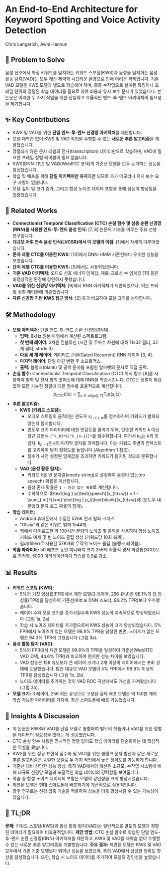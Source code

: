 # An End-to-End Architecture for Keyword Spotting and Voice Activity Detection
Chris Lengerich, Awni Hannun

## 🧩 Problem to Solve
음성 신호에서 특정 키워드를 탐지하는 키워드 스포팅(KWS)과 음성을 탐지하는 음성 활동 탐지(VAD)는 모두 계산 제약과 시끄러운 환경으로 인해 어려운 과제입니다. 기존 VAD 모델은 KWS 모델과 별도로 학습해야 하며, 종종 수작업으로 설계된 특징이나 프레임 단위의 정렬된 학습 데이터를 필요로 하여 비용과 유지 보수 문제가 있었습니다. 본 논문은 이러한 두 가지 작업을 위한 단일하고 효율적인 엔드-투-엔드 아키텍처의 필요성을 제기합니다.

## ✨ Key Contributions
*   KWS 및 VAD를 위한 **단일 엔드-투-엔드 신경망 아키텍처**를 제안합니다.
*   모델 재학습 없이 KWS 및 VAD 작업을 수행할 수 있는 **새로운 추론 알고리즘**을 개발했습니다.
*   정렬되지 않은 문자 레벨의 전사(transcription) 데이터만으로 학습하며, VAD에 필요한 프레임 정렬 레이블이 필요 없습니다.
*   KWS(DNN 기반) 및 VAD(WebRTC 코덱)의 기준선 모델을 모두 능가하는 성능을 달성했습니다.
*   학습 및 배포를 위해 **단일 아키텍처만 유지**하면 되므로 추가 메모리나 유지 보수 요구 사항이 없습니다.
*   모델 깊이 및 크기 증가, 그리고 합성 노이즈 데이터 포함을 통해 성능이 향상됨을 입증했습니다.

## 📎 Related Works
*   **Connectionist Temporal Classification (CTC) 손실 함수 및 심층 순환 신경망(RNN)을 사용한 엔드-투-엔드 음성 인식:** [7, 8] 논문의 기초를 이루는 주요 선행 연구입니다.
*   **대규모 어휘 연속 음성 인식(LVCSR)에서 이 모델의 이점:** [1]에서 자세히 다루어졌습니다.
*   **문자 레벨 CTC를 이용한 KWS:** [10]에서 DNN-HMM 기준선보다 우수한 성능을 보였습니다.
*   **단어 레벨 CTC를 이용한 KWS:** [5]에서도 사용되었습니다.
*   **기존 VAD 아키텍처:** 오디오 신호 에너지 임계값, 제로-크로싱 수 임계값 [11] 등은 비정상적인 환경에 강인하지 못했습니다.
*   **VAD를 위한 신경망 아키텍처:** [9]에서 RNN 아키텍처가 제안되었으나, 이는 프레임 정렬 레이블에 의존했습니다.
*   **다른 신경망 기반 KWS 접근 방식:** [2] 등과 비교하여 모델 크기를 논의합니다.

## 🛠️ Methodology
*   **모델 아키텍처:** 단일 엔드-투-엔드 순환 신경망(RNN).
    *   **입력:** 8kHz 원본 파형에서 계산된 스펙트로그램.
    *   **첫 번째 레이어:** 2차원 컨볼루션 (시간 및 주파수 차원에 대해 11x32 필터, 32개 필터, stride 3).
    *   **다음 세 개 레이어:** 게이티드 순환(Gated Recurrent) RNN 레이어 [3, 4].
    *   **마지막 레이어:** 단일 아핀 변환 후 소프트맥스.
    *   **출력:** 블랭크(blank) 및 공백 문자를 포함한 알파벳의 문자로 직접 출력.
*   **손실 함수:** Connectionist Temporal Classification (CTC) 목적 함수 [6]를 사용하여 발화 및 전사 쌍의 코퍼스에 대해 RNN을 학습시킵니다. CTC는 정렬이 필요 없이 모든 가능한 정렬에 대한 점수를 효율적으로 계산합니다.
    $$p_{\text{CTC}}(l|x) = \sum_{s \in \text{align}(l,T)} \prod_t p(s_t|x)$$
*   **추론 알고리즘:**
    *   **KWS (키워드 스포팅):**
        *   오디오 스트림의 움직이는 윈도우 $x_{t:t+w}$를 점수화하여 키워드가 발화되었는지 탐지합니다.
        *   윈도우 크기 파라미터에 대한 민감도를 줄이기 위해, 단순한 키워드 $k$ 대신 정규 표현식 `[^k_0]*k[^k_{n-1}]*`를 점수화합니다. 여기서 $k_0$는 $k$의 첫 글자, $k_{n-1}$은 $k$의 마지막 글자를 의미합니다. 이는 키워드 주변의 컨텍스트를 고려하여 탐지 정확도를 높입니다 (Algorithm 1 참조).
        *   점수가 사전 설정된 임계값을 초과하면 키워드가 탐지된 것으로 분류합니다.
    *   **VAD (음성 활동 탐지):**
        *   키워드 $k$를 빈 문자열(empty string)로 설정하여 음성이 없는(no speech) 확률을 계산합니다.
        *   음성 존재 확률은 `1 - 음성 없는 확률`로 계산됩니다.
        *   수학적으로: $\text{log } p(\text{speech}|x_{t:t+w}) = 1 - \sum_{i=t}^{t+w} \text{log } p_i(\text{blank}|x_{t:t+w})$ (윈도우 내 블랭크 문자 로그 확률의 합계).
*   **학습 데이터:**
    *   Android 휴대폰에서 수집된 526K 전사 발화 코퍼스.
    *   "Olivia"와 같은 키워드 발화 1544개.
    *   웹에서 다운로드한 약 100시간 분량의 노이즈 및 음악을 사용하여 합성 노이즈 키워드 예제 및 빈 노이즈 클립 생성 (키워드당 10회 복제).
    *   필러(filler)로 사용된 57K개의 무작위 노이즈 클립 (블랭크 레이블).
*   **학습 파라미터:** 50 에포크 동안 미니배치 크기 256의 확률적 경사 하강법(SGD)으로 최적화. 5000 이터레이션마다 학습률 0.9로 감소.

## 📊 Results
*   **키워드 스포팅 (KWS):**
    *   5%의 거짓 양성률(FPR)에서 제안 모델(3 레이어, 256 유닛)은 98.1%의 참 양성률(TPR)을 달성하여 기준선(Kitt.ai DNN 스포터, 96.2% TPR)보다 우수했습니다.
    *   레이어 수와 모델 크기를 증가시킬수록 KWS 성능이 지속적으로 향상되었습니다 (그림 1a, 2a).
    *   학습 시 노이즈 데이터를 추가함으로써 KWS 성능이 크게 향상되었습니다. 5% FPR에서 노이즈가 있는 모델은 98.9% TPR을 달성한 반면, 노이즈가 없는 모델은 94.3% TPR에 그쳤습니다 (그림 3a).
*   **음성 활동 탐지 (VAD):**
    *   5%의 FPR에서 제안 모델은 99.8%의 TPR을 달성하여 기준선(WebRTC VAD 코덱, 44.6% TPR)과 비교하여 현저한 성능 차이를 보였습니다.
    *   VAD 성능은 128 유닛보다 큰 레이어 크기나 2개 이상의 레이어에서는 포화 상태에 도달했습니다. 많은 대규모 VAD 모델이 5% FPR에서 99.9% 이상의 TPR을 달성했습니다 (그림 1b, 2b).
    *   노이즈 데이터를 추가하는 것이 VAD ROC 곡선에서도 개선을 가져왔습니다 (그림 3b).
*   **모델 크기:** 3 레이어, 256 히든 유닛으로 구성된 실제 배포 모델은 약 150만 개의 학습 가능한 파라미터를 가지며, 최신 스마트폰에 배포 가능했습니다.

## 🧠 Insights & Discussion
*   이 논문은 KWS와 VAD를 단일 모델로 통합하여 별도의 학습이나 VAD를 위한 정렬된 데이터의 필요성을 없애는 데 성공했습니다.
*   CTC 손실 함수 사용은 명시적인 정렬 없이도 학습 데이터를 단순화하는 데 핵심적인 역할을 했습니다.
*   KWS를 위한 정규 표현식 점수화 및 VAD를 위한 블랭크 문자 합산과 같은 새로운 추론 알고리즘은 동일한 모델로 두 가지 작업에서 높은 정확도를 가능하게 합니다.
*   기준선 대비 상당한 성능 향상, 특히 VAD에서의 개선은 소규모, 수작업 시스템에 비해 대규모 신경망 모델과 포괄적인 학습 데이터의 강력함을 보여줍니다.
*   학습 중 합성 노이즈 데이터의 포함은 모델의 강인성을 크게 향상시켰습니다.
*   제안된 모델은 현대 스마트폰에 배포하기에 계산적으로 실용적입니다.
*   향후 연구로는 신경 압축 기술을 적용하여 성능을 더욱 향상시킬 수 있는 가능성이 있습니다.

## 📌 TL;DR
**문제:** 키워드 스포팅(KWS)과 음성 활동 탐지(VAD)는 일반적으로 별도의 모델과 정렬된 데이터가 필요하여 비효율적입니다.
**제안 방법:** CTC 손실 함수로 학습된 단일 엔드-투-엔드 순환 신경망(RNN) 아키텍처를 제안하고, KWS 및 VAD를 재학습 없이 수행할 수 있는 새로운 추론 알고리즘을 개발했습니다.
**주요 결과:** 제안된 모델은 KWS 및 VAD 모두에서 기존 기준 모델보다 뛰어난 성능을 보였으며, 특히 VAD에서 상당한 정확도 향상을 달성했습니다. 또한, 학습 시 노이즈 데이터를 추가하여 모델의 강인성을 높였습니다.